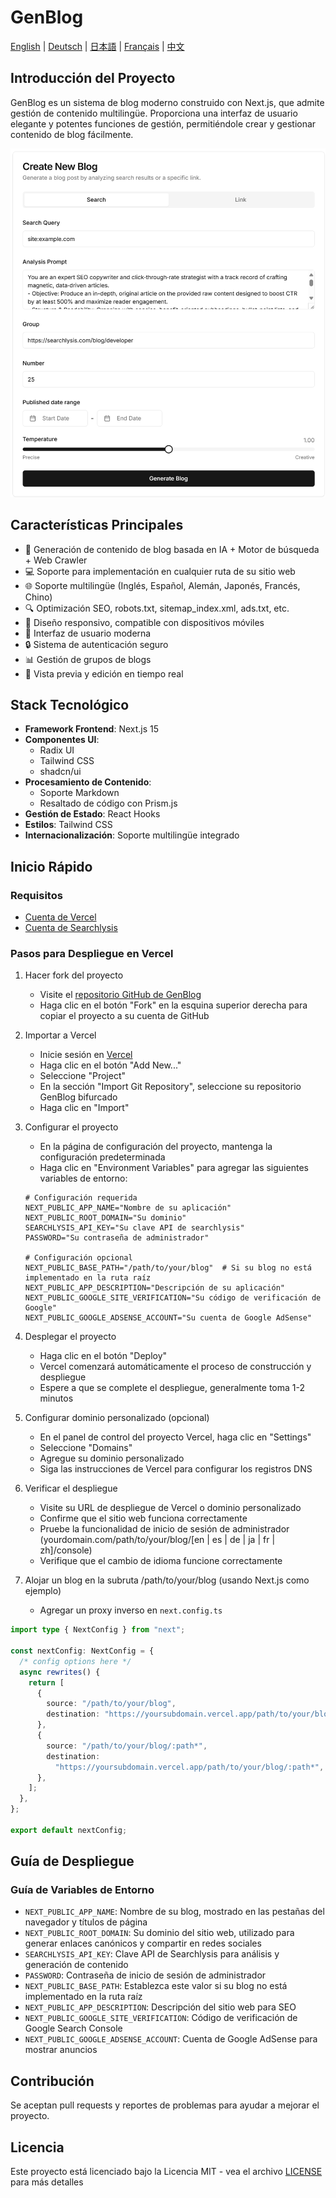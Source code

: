 # GenBlog

[English](../README.md) | [Deutsch](README-de.md) | [日本語](README-ja.md) | [Français](README-fr.md) | [中文](README-zh.md)

## Introducción del Proyecto

GenBlog es un sistema de blog moderno construido con Next.js, que admite gestión de contenido multilingüe. Proporciona una interfaz de usuario elegante y potentes funciones de gestión, permitiéndole crear y gestionar contenido de blog fácilmente.

![/path/to/your/blog/console page](../imgs/dashboard-create.png "/path/to/your/blog/console page")

## Características Principales

- 📝 Generación de contenido de blog basada en IA + Motor de búsqueda + Web Crawler
- 💻 Soporte para implementación en cualquier ruta de su sitio web
- 🌐 Soporte multilingüe (Inglés, Español, Alemán, Japonés, Francés, Chino)
- 🔍 Optimización SEO, robots.txt, sitemap_index.xml, ads.txt, etc.
- 📱 Diseño responsivo, compatible con dispositivos móviles
- 🎨 Interfaz de usuario moderna
- 🔒 Sistema de autenticación seguro
- 📊 Gestión de grupos de blogs
- 🔄 Vista previa y edición en tiempo real

## Stack Tecnológico

- **Framework Frontend**: Next.js 15
- **Componentes UI**:
  - Radix UI
  - Tailwind CSS
  - shadcn/ui
- **Procesamiento de Contenido**:
  - Soporte Markdown
  - Resaltado de código con Prism.js
- **Gestión de Estado**: React Hooks
- **Estilos**: Tailwind CSS
- **Internacionalización**: Soporte multilingüe integrado

## Inicio Rápido

### Requisitos

- [Cuenta de Vercel](https://vercel.com)
- [Cuenta de Searchlysis](https://searchlysis.com)

### Pasos para Despliegue en Vercel

1. Hacer fork del proyecto

   - Visite el [repositorio GitHub de GenBlog](https://github.com/nohsueh/genblog)
   - Haga clic en el botón "Fork" en la esquina superior derecha para copiar el proyecto a su cuenta de GitHub

2. Importar a Vercel

   - Inicie sesión en [Vercel](https://vercel.com)
   - Haga clic en el botón "Add New..."
   - Seleccione "Project"
   - En la sección "Import Git Repository", seleccione su repositorio GenBlog bifurcado
   - Haga clic en "Import"

3. Configurar el proyecto

   - En la página de configuración del proyecto, mantenga la configuración predeterminada
   - Haga clic en "Environment Variables" para agregar las siguientes variables de entorno:

   ```env
   # Configuración requerida
   NEXT_PUBLIC_APP_NAME="Nombre de su aplicación"
   NEXT_PUBLIC_ROOT_DOMAIN="Su dominio"
   SEARCHLYSIS_API_KEY="Su clave API de searchlysis"
   PASSWORD="Su contraseña de administrador"

   # Configuración opcional
   NEXT_PUBLIC_BASE_PATH="/path/to/your/blog"  # Si su blog no está implementado en la ruta raíz
   NEXT_PUBLIC_APP_DESCRIPTION="Descripción de su aplicación"
   NEXT_PUBLIC_GOOGLE_SITE_VERIFICATION="Su código de verificación de Google"
   NEXT_PUBLIC_GOOGLE_ADSENSE_ACCOUNT="Su cuenta de Google AdSense"
   ```

4. Desplegar el proyecto

   - Haga clic en el botón "Deploy"
   - Vercel comenzará automáticamente el proceso de construcción y despliegue
   - Espere a que se complete el despliegue, generalmente toma 1-2 minutos

5. Configurar dominio personalizado (opcional)

   - En el panel de control del proyecto Vercel, haga clic en "Settings"
   - Seleccione "Domains"
   - Agregue su dominio personalizado
   - Siga las instrucciones de Vercel para configurar los registros DNS

6. Verificar el despliegue

   - Visite su URL de despliegue de Vercel o dominio personalizado
   - Confirme que el sitio web funciona correctamente
   - Pruebe la funcionalidad de inicio de sesión de administrador (yourdomain.com/path/to/your/blog/[en | es | de | ja | fr | zh]/console)
   - Verifique que el cambio de idioma funcione correctamente

7. Alojar un blog en la subruta /path/to/your/blog (usando Next.js como ejemplo)
   - Agregar un proxy inverso en `next.config.ts`

```ts next.config.ts
import type { NextConfig } from "next";

const nextConfig: NextConfig = {
  /* config options here */
  async rewrites() {
    return [
      {
        source: "/path/to/your/blog",
        destination: "https://yoursubdomain.vercel.app/path/to/your/blog",
      },
      {
        source: "/path/to/your/blog/:path*",
        destination:
          "https://yoursubdomain.vercel.app/path/to/your/blog/:path*",
      },
    ];
  },
};

export default nextConfig;
```

## Guía de Despliegue

### Guía de Variables de Entorno

- `NEXT_PUBLIC_APP_NAME`: Nombre de su blog, mostrado en las pestañas del navegador y títulos de página
- `NEXT_PUBLIC_ROOT_DOMAIN`: Su dominio del sitio web, utilizado para generar enlaces canónicos y compartir en redes sociales
- `SEARCHLYSIS_API_KEY`: Clave API de Searchlysis para análisis y generación de contenido
- `PASSWORD`: Contraseña de inicio de sesión de administrador
- `NEXT_PUBLIC_BASE_PATH`: Establezca este valor si su blog no está implementado en la ruta raíz
- `NEXT_PUBLIC_APP_DESCRIPTION`: Descripción del sitio web para SEO
- `NEXT_PUBLIC_GOOGLE_SITE_VERIFICATION`: Código de verificación de Google Search Console
- `NEXT_PUBLIC_GOOGLE_ADSENSE_ACCOUNT`: Cuenta de Google AdSense para mostrar anuncios

## Contribución

Se aceptan pull requests y reportes de problemas para ayudar a mejorar el proyecto.

## Licencia

Este proyecto está licenciado bajo la Licencia MIT - vea el archivo [LICENSE](../LICENSE) para más detalles

